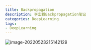 ```yaml
---
title: Backpropagation
description: 李宏毅Backpropagation笔记
categories: DeepLearning
tags:
- DeepLearning
---
```


![image-20220523215142129](E:\Blog\themes\next\source\images\image-20220523215142129.png)